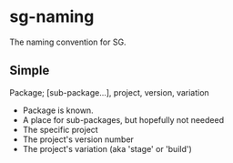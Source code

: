 # sg-naming

The naming convention for SG.

## Simple

Package; [sub-package...], project, version, variation

* Package is known.
* A place for sub-packages, but hopefully not needeed
* The specific project
* The project's version number
* The project's variation (aka 'stage' or 'build')
